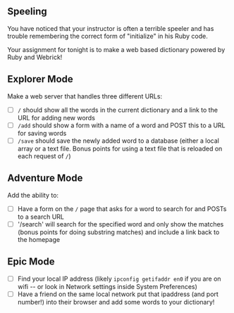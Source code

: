 ## Speeling

You have noticed that your instructor is often a terrible speeler and has
trouble remembering the correct form of "initialize" in his Ruby code.

Your assignment for tonight is to make a web based dictionary powered by
Ruby and Webrick!

## Explorer Mode

Make a web server that handles three different URLs:

- [ ] `/` should show all the words in the current dictionary and a link to the URL for adding new words
- [ ] `/add` should show a form with a name of a word and POST this to a URL for saving words
- [ ] `/save` should save the newly added word to a database (either a local array or a text file. Bonus points for using a text file that is reloaded on each request of `/`)

## Adventure Mode

Add the ability to:
- [ ] Have a form on the `/` page that asks for a word to search for and POSTs to a search URL
- [ ] '/search' will search for the specified word and only show the matches (bonus points for doing substring matches) and include a link back to the homepage

## Epic Mode

- [ ] Find your local IP address (likely `ipconfig getifaddr en0` if you are on wifi -- or look in Network settings inside System Preferences)
- [ ] Have a friend on the same local network put that ipaddress (and port number!) into their browser and add some words to your dictionary!
